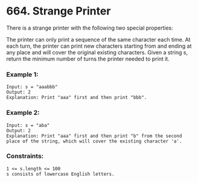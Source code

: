 # 664. Strange Printer

There is a strange printer with the following two special properties:

The printer can only print a sequence of the same character each time.
At each turn, the printer can print new characters starting from and ending at any place and will cover the original existing characters.
Given a string s, return the minimum number of turns the printer needed to print it.

 

### Example 1:
```
Input: s = "aaabbb"
Output: 2
Explanation: Print "aaa" first and then print "bbb".
```
### Example 2:
```
Input: s = "aba"
Output: 2
Explanation: Print "aaa" first and then print "b" from the second place of the string, which will cover the existing character 'a'.
```

### Constraints:
```
1 <= s.length <= 100
s consists of lowercase English letters.
```
